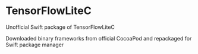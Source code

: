 # TensorFlowLiteC

Unofficial Swift package of TensorFlowLiteC

Downloaded binary frameworks from official CocoaPod and repackaged for Swift package manager
